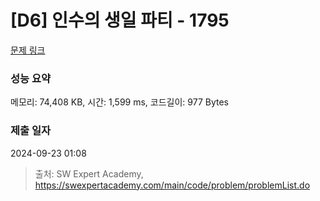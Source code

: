 # [D6] 인수의 생일 파티 - 1795 

[문제 링크](https://swexpertacademy.com/main/code/problem/problemDetail.do?contestProbId=AV4xuqCqBeUDFAUx) 

### 성능 요약

메모리: 74,408 KB, 시간: 1,599 ms, 코드길이: 977 Bytes

### 제출 일자

2024-09-23 01:08



> 출처: SW Expert Academy, https://swexpertacademy.com/main/code/problem/problemList.do